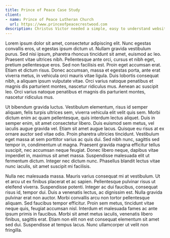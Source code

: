 ```yaml
---
title: Prince of Peace Case Study
client:
- name: Prince of Peace Lutheran Church
  url: https://www.princeofpeacecrestwood.com
description: Christus Victor needed a simple, easy to understand website that showcased service times, enabled online giving, and didn't cost them a fortune. Hyperdrive was able to create a clean, simple design that utilizes white space and accent colors. We were retained to maintain the website
---
```


Lorem ipsum dolor sit amet, consectetur adipiscing elit. Nunc egestas convallis eros, ut egestas ipsum dictum ut. Nullam gravida vestibulum purus. Sed nisi ipsum, pharetra rhoncus tincidunt sit amet, euismod ac leo. Praesent vitae ultrices nibh. Pellentesque ante orci, cursus et nibh eget, pretium pellentesque eros. Sed non facilisis est. Proin eget accumsan erat. Etiam et dictum risus. Donec accumsan, massa et egestas porta, ante erat viverra metus, in vehicula orci mauris vitae ligula. Duis lobortis consequat nibh, a aliquam ipsum vulputate vitae. Orci varius natoque penatibus et magnis dis parturient montes, nascetur ridiculus mus. Aenean ac suscipit leo. Orci varius natoque penatibus et magnis dis parturient montes, nascetur ridiculus mus.

Ut bibendum gravida luctus. Vestibulum elementum, risus id semper aliquam, felis turpis ultrices sem, viverra vehicula elit velit quis sem. Morbi dictum enim ac quam pellentesque, quis interdum lectus aliquet. Duis in semper enim, sit amet consectetur libero. Duis euismod sem metus, vel iaculis augue gravida vel. Etiam sit amet augue lacus. Quisque eu risus at ex ornare auctor sed vitae odio. Proin pharetra ultricies tincidunt. Vestibulum eget massa at sem porttitor varius ac quis dui. Sed nibh nunc, sagittis sed tempor in, condimentum ut magna. Praesent gravida magna efficitur tellus suscipit, nec accumsan neque feugiat. Donec libero neque, dapibus vitae imperdiet in, maximus sit amet massa. Suspendisse malesuada elit ut fermentum dictum. Integer nec dictum nunc. Phasellus blandit lectus vitae nunc iaculis, sit amet suscipit mi facilisis.

Nulla nec malesuada massa. Mauris varius consequat mi at vestibulum. Ut et arcu ut ex finibus placerat et ac sapien. Pellentesque pulvinar risus ut eleifend viverra. Suspendisse potenti. Integer ac dui faucibus, consequat risus id, tempor dui. Duis a venenatis lectus, ac dignissim est. Nulla gravida pulvinar erat non auctor. Morbi convallis arcu non tortor pellentesque aliquam. Sed faucibus tempor efficitur. Proin sem metus, tincidunt vitae neque quis, feugiat accumsan nisl. Interdum et malesuada fames ac ante ipsum primis in faucibus. Morbi sit amet metus iaculis, venenatis libero finibus, sagittis erat. Etiam non elit non est consequat elementum sit amet sed dui. Suspendisse at tempus lacus. Nunc ullamcorper ut velit non fringilla.
